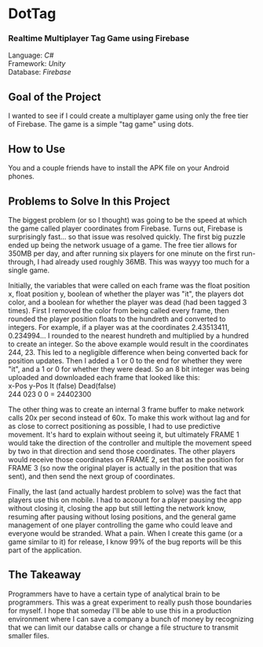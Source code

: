 # DotTag
### Realtime Multiplayer Tag Game using Firebase
Language: *C#*<br />
Framework: *Unity*<br />
Database: *Firebase*<br />

## Goal of the Project
I wanted to see if I could create a multiplayer game using only the free tier of Firebase. The game is a simple "tag game" using dots.


## How to Use
You and a couple friends have to install the APK file on your Android phones.


## Problems to Solve In this Project
The biggest problem (or so I thought) was going to be the speed at which the game called player coordinates from Firebase. Turns out, Firebase is surprisingly fast... so that issue was resolved quickly. The first big puzzle ended up being the network usuage of a game. The free tier allows for 350MB per day, and after running six players for one minute on the first run-through, I had already used roughly 36MB. This was wayyy too much for a single game.

Initially, the variables that were called on each frame was the float position x, float position y, boolean of whether the player was "it", the players dot color, and a boolean for whether the player was dead (had been tagged 3 times). First I removed the color from being called every frame, then rounded the player position floats to the hundreth and converted to integers. For example, if a player was at the coordinates 2.43513411, 0.234994... I rounded to the nearest hundreth and multiplied by a hundred to create an integer. So the above example would result in the coordinates 244, 23. This led to a negligible difference when being converted back for position updates. Then I added a 1 or 0 to the end for whether they were "it", and a 1 or 0 for whether they were dead. So an 8 bit integer was being uploaded and downloaded each frame that looked like this:<br />
  x-Pos   y-Pos   It (false)  Dead(false)<br />
   244     023       0            0           = 24402300
   
The other thing was to create an internal 3 frame buffer to make network calls 20x per second instead of 60x. To make this work without lag and for as close to correct positioning as possible, I had to use predictive movement. It's hard to explain without seeing it, but ultimately FRAME 1 would take the direction of the controller and multiple the movement speed by two in that direction and send those coordinates. The other players would receive those coordinates on FRAME 2, set that as the position for FRAME 3 (so now the original player is actually in the position that was sent), and then send the next group of coordinates.

Finally, the last (and actually hardest problem to solve) was the fact that players use this on mobile. I had to account for a player pausing the app without closing it, closing the app but still letting the network know, resuming after pausing without losing positions, and the general game management of one player controlling the game who could leave and everyone would be stranded. What a pain. When I create this game (or a game similar to it) for release, I know 99% of the bug reports will be this part of the application.


## The Takeaway
Programmers have to have a certain type of analytical brain to be programmers. This was a great experiment to really push those boundaries for myself. I hope that someday I'll be able to use this in a production environment where I can save a company a bunch of money by recognizing that we can limit our databse calls or change a file structure to transmit smaller files.
